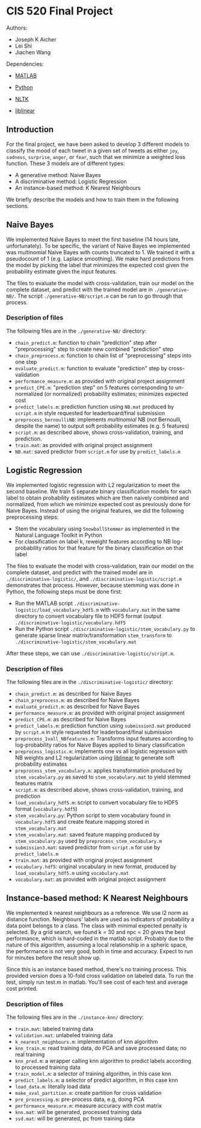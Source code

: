 # CIS 520 Final Project

Authors:

+ Joseph K Aicher
+ Lei Shi
+ Jiachen Wang


Dependencies:

+ [MATLAB]
+ [Python]
+ [NLTK]
+ [liblinear]

   [MATLAB]: https://mathworks.org/products/matlab.html
   [Python]: https://www.python.org
   [NLTK]: http://www.nltk.org/index.html
   [liblinear]: https://www.csie.ntu.edu.tw/~cjlin/liblinear/


## Introduction

For the final project, we have been asked to develop 3 different models to
classify the mood of each tweet in a given set of tweets as either `joy`,
`sadness`, `surprise`, `anger`, or `fear`, such that we minimize a weighted
loss function. These 3 models are of different types:

+ A generative method: Naive Bayes
+ A discriminative method: Logistic Regression
+ An instance-based method: K Nearest Neighbours

We briefly describe the models and how to train them in the following sections.


## Naive Bayes

We implemented Naive Bayes to meet the first baseline (14 hours late,
unfortunately). To be specific, the variant of Naive Bayes we implemented was
multinomial Naive Bayes with counts truncated to 1. We trained it with
a pseudocount of 1 (e.g. Laplace smoothing). We make hard predictions from the
model by picking the label that minimizes the expected cost given the
probability estimate given the input features.

The files to evaluate the model with cross-validation, train our model on the
complete dataset, and predict with the trained model are in `./generative-NB/`.
The script `./generative-NB/script.m` can be run to go through that process.

### Description of files

The following files are in the `./generative-NB/` directory:

+ `chain_predict.m`: function to chain "prediction" step after "preprocessing"
  step to create new combined "prediction" step
+ `chain_preprocess.m`: function to chain list of "preprocessing" steps into
  one step
+ `evaluate_predict.m`: function to evaluate "prediction" step by
  cross-validation
+ `performance_measure.m`: as provided with original project assignment
+ `predict_CPE.m`: "prediction step" on 5 features corresponding to
  un-normalized (or normalized) probability estimates; minimizes expected cost
+ `predict_labels.m`: prediction function using `NB.mat` produced by `script.m`
  in style requested for leaderboard/final submission
+ `preprocess_bernoulliNB`: implements _multinomial_ NB (_not_ Bernoulli,
  despite the name) to output soft probability estimates (e.g. 5 features)
+ `script.m`: as described above, shows cross-validation, training, and
  prediction.
+ `train.mat`: as provided with original project assignment
+ `NB.mat`: saved predictor from `script.m` for use by `predict_labels.m`


## Logistic Regression

We implemented logistic regression with L2 regularization to meet the second
baseline. We train 5 separate binary classification models for each label to
obtain probability estimates which are then naively combined and normalized,
from which we minimize expected cost as previously done for Naive Bayes.
Instead of using the original features, we did the following preprocessing
steps:

+ Stem the vocabulary using `SnowballStemmer` as implemented in the Natural
  Language Toolkit in Python
+ For classification on label k, reweight features according to NB
  log-probability ratios for that feature for the binary classification on that
  label

The files to evaluate the model with cross-validation, train our model on the
complete dataset, and predict with the trained model are in
`./discriminative-logistic/`, and `./discriminative-logistic/script.m`
demonstrates that process. However, because stemming was done in Python, the
following steps must be done first:

+ Run the MATLAB script `./discriminative-logistic/load_vocabulary_hdf5.m` with
  `vocabulary.mat` in the same directory to convert vocabulary file to HDF5
  format (output `./discriminative-logistic/vocabulary.hdf5`
+ Run the Python script `./discriminative-logistic/stem_vocabulary.py` to
  generate sparse linear matrix/transformation `stem_transform` to
  `./discriminative-logistic/stem_vocabulary.mat`

After these steps, we can use `./discriminative-logistic/script.m`.

### Description of files

The following files are in the `./discriminative-logistic/` directory:

+ `chain_predict.m`: as described for Naive Bayes
+ `chain_preprocess.m`: as described for Naive Bayes
+ `evaluate_predict.m`: as described for Naive Bayes
+ `performance_measure.m`: as provided with original project assignment
+ `predict_CPE.m`: as described for Naive Bayes
+ `predict_labels.m`: prediction function using `submission3.mat` produced by
  `script.m` in style requested for leaderboard/final submission
+ `preprocess_1vall_NBfeatures.m`: Transforms input features according to
  log-probability ratios for Naive Bayes applied to binary classification
+ `preprocess_logistic.m`: implements one vs all logistic regression with NB
  weights and L2 regularization using [liblinear] to generate soft probability
  estimates
+ `preprocess_stem_vocabulary.m`: applies transformation produced by
  `stem_vocabulary.py` as saved to `stem_vocabulary.mat` to yield stemmed
  features matrix
+ `script.m`: as described above, shows cross-validation, training, and
  prediction
+ `load_vocabulary_hdf5.m`: script to convert vocabulary file to HDF5 format
  (`vocabulary.hdf5`)
+ `stem_vocabulary.py`: Python script to stem vocabulary found in
  `vocabulary.hdf5` and create feature mapping stored in `stem_vocabulary.mat`
+ `stem_vocabulary.mat`: saved feature mapping produced by `stem_vocabulary.py`
  used by `preprocess_stem_vocabulary.m`
+ `submission3.mat`: saved predictor from `script.m` for use by
  `predict_labels.m`
+ `train.mat`: as provided with original project assignment
+ `vocabulary.hdf5`: original vocabulary in new format, produced by
  `load_vocabulary_hdf5.m` using `vocabulary.mat`
+ `vocabulary.mat`: as provided with original project assignment

## Instance-based method: K Nearest Neighbours

We implemented k nearest neighbours as a reference. We use l2 norm as distance
function. Neighbours' labels are used as indicators of probability a data point
belongs to a class. The class with minimal expected penalty is selected.
By a grid search, we found k = 30 and npc = 20 gives the best performance, which
is hard-coded in the matlab script. Probably due to the nature of this algorithm,
assuming a local relationship in a spheric space, the performance is not very good,
both in time and accuracy. Expect to run for minutes before the result show up.

Since this is an instance based method, there's no training process. This provided
version does a 10-fold cross validation on labeled data. To run the test, simply
run test.m in matlab. You'll see cost of each test and average cost printed.

### Description of files

The following files are in the `./instance-knn/` directory:

+ `train.mat`: labeled training data
+ `validation.mat`: unlabeled training data
+ `k_nearest_neighbours.m`: implementation of knn algorithm
+ `knn_train.m`: read training data, do PCA and save processed data; no real training
+ `knn_pred.m`: a wrapper calling knn algorithm to predict labels according to processed training data
+ `train_model.m`: a selector of training algorithm, in this case knn
+ `predict_labels.m`: a selector of predict algorithm, in this case knn
+ `load_data.m`: literally load data
+ `make_xval_partition.m`: create partition for cross validation
+ `pre_processing.m`: pre-process data, e.g, doing PCA
+ `performance_measure.m`: measure accuracy with cost matrix
+ `knn.mat`: will be generated, processed training data
+ `svd.mat`: will be generated, pc from training data

